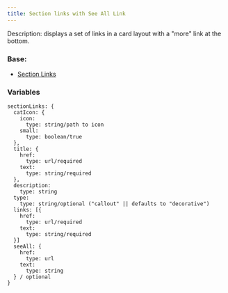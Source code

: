 ```yaml
---
title: Section links with See All Link
---
```

Description: displays a set of links in a card layout with a "more" link at the bottom.

### Base:
- [Section Links](?p=molecules-section-links)

### Variables
~~~
sectionLinks: {
  catIcon: {
    icon:
      type: string/path to icon
    small:
      type: boolean/true
  },
  title: {
    href:
      type: url/required
    text:
      type: string/required
  },
  description:
    type: string
  type:
    type: string/optional ("callout" || defaults to "decorative")
  links: [{
    href:
      type: url/required
    text:
      type: string/required
  }]
  seeAll: {
    href:
      type: url
    text:
      type: string
  } / optional
}
~~~
